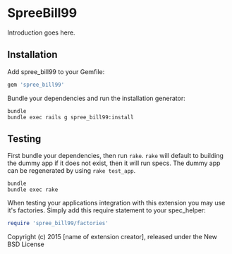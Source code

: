 SpreeBill99
===========

Introduction goes here.

Installation
------------

Add spree_bill99 to your Gemfile:

```ruby
gem 'spree_bill99'
```

Bundle your dependencies and run the installation generator:

```shell
bundle
bundle exec rails g spree_bill99:install
```

Testing
-------

First bundle your dependencies, then run `rake`. `rake` will default to building the dummy app if it does not exist, then it will run specs. The dummy app can be regenerated by using `rake test_app`.

```shell
bundle
bundle exec rake
```

When testing your applications integration with this extension you may use it's factories.
Simply add this require statement to your spec_helper:

```ruby
require 'spree_bill99/factories'
```

Copyright (c) 2015 [name of extension creator], released under the New BSD License

